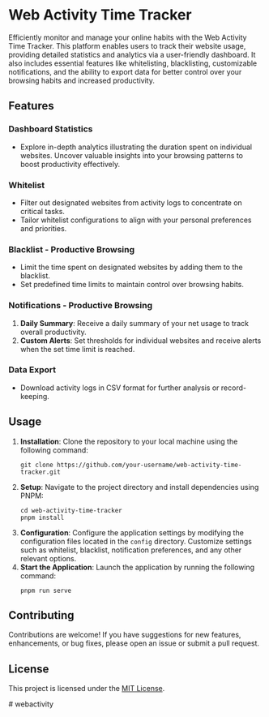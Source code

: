<h1>Web Activity Time Tracker</h1>
<p>
  
Efficiently monitor and manage your online habits with the Web Activity Time Tracker. This platform enables users to track their website usage, providing detailed statistics and analytics via a user-friendly dashboard. It also includes essential features like whitelisting, blacklisting, customizable notifications, and the ability to export data for better control over your browsing habits and increased productivity.
</p>

<h2>Features</h2>

<h3>Dashboard Statistics</h3>
<ul>
  <li>
Explore in-depth analytics illustrating the duration spent on individual websites.
Uncover valuable insights into your browsing patterns to boost productivity effectively.</li>
</ul>
<!-- <img src="dashboard_image.png" alt="Dashboard Screenshot"> -->

<h3>Whitelist</h3>
<ul>
  <li>Filter out designated websites from activity logs to concentrate on critical tasks.</li>
  <li>Tailor whitelist configurations to align with your personal preferences and priorities.</li>
</ul>

<h3>Blacklist - Productive Browsing</h3>
<ul>
  <li>Limit the time spent on designated websites by adding them to the blacklist.</li>
  <li>Set predefined time limits to maintain control over browsing habits.</li>
</ul>
<!-- <img src="blacklist_image.png" alt="Blacklist Screenshot"> -->

<h3>Notifications - Productive Browsing</h3>
<ol>
  <li>
    <strong>Daily Summary</strong>: Receive a daily summary of your net usage to track overall
    productivity.
  </li>
  <li>
    <strong>Custom Alerts</strong>: Set thresholds for individual websites and receive alerts when
    the set time limit is reached.
  </li>
</ol>

<h3>Data Export</h3>
<ul>
  <li>Download activity logs in CSV format for further analysis or record-keeping.</li>
</ul>



<h2>Usage</h2>
<ol>
    <li><strong>Installation</strong>: Clone the repository to your local machine using the following command:</li>
    <pre><code>git clone https://github.com/your-username/web-activity-time-tracker.git</code></pre>
    <li><strong>Setup</strong>: Navigate to the project directory and install dependencies using PNPM:</li>
    <pre><code>cd web-activity-time-tracker
pnpm install</code></pre>
    <li><strong>Configuration</strong>: Configure the application settings by modifying the configuration files located in the <code>config</code> directory. Customize settings such as whitelist, blacklist, notification preferences, and any other relevant options.</li>
    <li><strong>Start the Application</strong>: Launch the application by running the following command:</li>
    <pre><code>pnpm run serve</code></pre>
    
</ol>

<h2>Contributing</h2>
<p>
  Contributions are welcome! If you have suggestions for new features, enhancements, or bug fixes,
  please open an issue or submit a pull request.
</p>

<h2>License</h2>
<p>This project is licensed under the <a href="LICENSE">MIT License</a>.</p>

#   w e b a c t i v i t y  
 